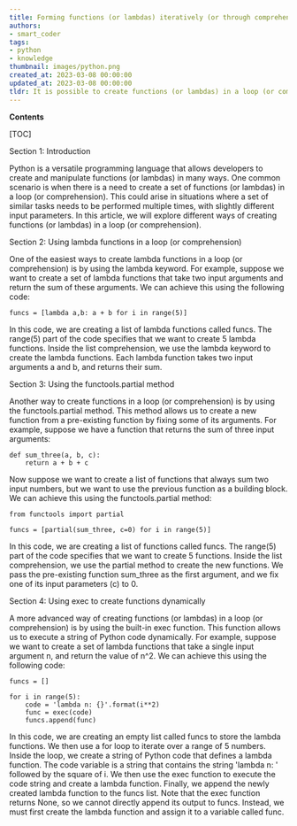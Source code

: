 ```yaml
---
title: Forming functions (or lambdas) iteratively (or through comprehension)
authors:
- smart_coder
tags:
- python
- knowledge
thumbnail: images/python.png
created_at: 2023-03-08 00:00:00
updated_at: 2023-03-08 00:00:00
tldr: It is possible to create functions (or lambdas) in a loop (or comprehension) in Python using the `def` or `lambda` keyword and then call the function or lambda.
---
```


**Contents**

[TOC]

Section 1: Introduction

Python is a versatile programming language that allows developers to create and manipulate functions (or lambdas) in many ways. One common scenario is when there is a need to create a set of functions (or lambdas) in a loop (or comprehension). This could arise in situations where a set of similar tasks needs to be performed multiple times, with slightly different input parameters. In this article, we will explore different ways of creating functions (or lambdas) in a loop (or comprehension).

Section 2: Using lambda functions in a loop (or comprehension)

One of the easiest ways to create lambda functions in a loop (or comprehension) is by using the lambda keyword. For example, suppose we want to create a set of lambda functions that take two input arguments and return the sum of these arguments. We can achieve this using the following code:

```
funcs = [lambda a,b: a + b for i in range(5)]
```

In this code, we are creating a list of lambda functions called funcs. The range(5) part of the code specifies that we want to create 5 lambda functions. Inside the list comprehension, we use the lambda keyword to create the lambda functions. Each lambda function takes two input arguments a and b, and returns their sum.

Section 3: Using the functools.partial method

Another way to create functions in a loop (or comprehension) is by using the functools.partial method. This method allows us to create a new function from a pre-existing function by fixing some of its arguments. For example, suppose we have a function that returns the sum of three input arguments:

```
def sum_three(a, b, c):
    return a + b + c
```

Now suppose we want to create a list of functions that always sum two input numbers, but we want to use the previous function as a building block. We can achieve this using the functools.partial method:

```
from functools import partial

funcs = [partial(sum_three, c=0) for i in range(5)]
```

In this code, we are creating a list of functions called funcs. The range(5) part of the code specifies that we want to create 5 functions. Inside the list comprehension, we use the partial method to create the new functions. We pass the pre-existing function sum_three as the first argument, and we fix one of its input parameters (c) to 0.

Section 4: Using exec to create functions dynamically

A more advanced way of creating functions (or lambdas) in a loop (or comprehension) is by using the built-in exec function. This function allows us to execute a string of Python code dynamically. For example, suppose we want to create a set of lambda functions that take a single input argument n, and return the value of n^2. We can achieve this using the following code:

```
funcs = []

for i in range(5):
    code = 'lambda n: {}'.format(i**2)
    func = exec(code)
    funcs.append(func)
```

In this code, we are creating an empty list called funcs to store the lambda functions. We then use a for loop to iterate over a range of 5 numbers. Inside the loop, we create a string of Python code that defines a lambda function. The code variable is a string that contains the string 'lambda n: ' followed by the square of i. We then use the exec function to execute the code string and create a lambda function. Finally, we append the newly created lambda function to the funcs list. Note that the exec function returns None, so we cannot directly append its output to funcs. Instead, we must first create the lambda function and assign it to a variable called func.
